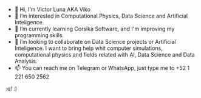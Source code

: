 - 👋 Hi, I’m Victor Luna AKA Viko
- 👀 I’m interested in Computational Physics, Data Science and Artificial Inteligence.
- 🌱 I’m currently learning Corsika Software, and I'm improving my programming skills.
- 💞️ I’m looking to collaborate on Data Science projects or Artificial Inteligence. I want to bring help whit 
computer simulations, computational physics and fields related with AI, Data Science and Data Analysis.
- 📫 You can reach me on Telegram or WhatsApp, just type me to +52 1 221 650 2562

<!---
viko09/viko09 is a ✨ special ✨ repository because its `README.md` (this file) appears on your GitHub profile.
You can click the Preview link to take a look at your changes.
--->
:q! :)
